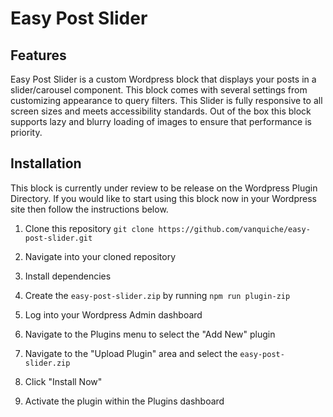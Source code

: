 # Easy Post Slider

## Features

Easy Post Slider is a custom Wordpress block that displays your posts in a slider/carousel component. This block comes with several settings from customizing appearance to query filters. This Slider is fully responsive to all screen sizes and meets accessibility standards. Out of the box this block supports lazy and blurry loading of images to ensure that performance is priority.

## Installation

This block is currently under review to be release on the Wordpress Plugin Directory. If you would like to start using this block now in your Wordpress site then follow the instructions below.

1. Clone this repository `git clone https://github.com/vanquiche/easy-post-slider.git`

2. Navigate into your cloned repository

3. Install dependencies

4. Create the `easy-post-slider.zip` by running `npm run plugin-zip`

5. Log into your Wordpress Admin dashboard

6. Navigate to the Plugins menu to select the "Add New" plugin

7. Navigate to the "Upload Plugin" area and select the `easy-post-slider.zip`

8. Click "Install Now"

9. Activate the plugin within the Plugins dashboard
